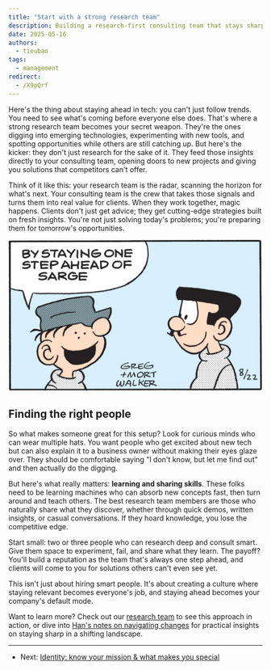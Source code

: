 ```yaml
---
title: "Start with a strong research team"
description: Building a research-first consulting team that stays sharp on emerging tech and opens new opportunities. Learn how to find and build the right mix of curious minds and practical problem-solvers.
date: 2025-05-16
authors:
  - tieubao
tags:
  - management
redirect:
  - /X9pQrf
---
```


Here's the thing about staying ahead in tech: you can't just follow trends. You need to see what's coming before everyone else does. That's where a strong research team becomes your secret weapon. They're the ones digging into emerging technologies, experimenting with new tools, and spotting opportunities while others are still catching up. But here's the kicker: they don't just research for the sake of it. They feed those insights directly to your consulting team, opening doors to new projects and giving you solutions that competitors can't offer.

Think of it like this: your research team is the radar, scanning the horizon for what's next. Your consulting team is the crew that takes those signals and turns them into real value for clients. When they work together, magic happens. Clients don't just get advice; they get cutting-edge strategies built on fresh insights. You're not just solving today's problems; you're preparing them for tomorrow's opportunities.

![](assets/staying-ahead-beetle-bailey.png)

## Finding the right people

So what makes someone great for this setup? Look for curious minds who can wear multiple hats. You want people who get excited about new tech but can also explain it to a business owner without making their eyes glaze over. They should be comfortable saying "I don't know, but let me find out" and then actually do the digging.

But here's what really matters: **learning and sharing skills**. These folks need to be learning machines who can absorb new concepts fast, then turn around and teach others. The best research team members are those who naturally share what they discover, whether through quick demos, written insights, or casual conversations. If they hoard knowledge, you lose the competitive edge.

Start small: two or three people who can research deep and consult smart. Give them space to experiment, fail, and share what they learn. The payoff? You'll build a reputation as the team that's always one step ahead, and clients will come to you for solutions others can't even see yet.

This isn't just about hiring smart people. It's about creating a culture where staying relevant becomes everyone's job, and staying ahead becomes your company's default mode.

Want to learn more? Check out our [research team](/research) to see this approach in action, or dive into [Han's notes on navigating changes](/consulting/navigate) for practical insights on staying sharp in a shifting landscape.

---

- Next: [Identity: know your mission & what makes you special](identity.md)
